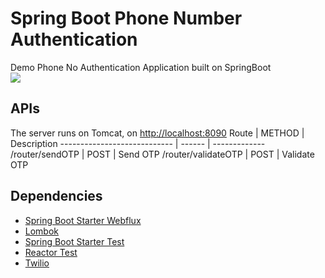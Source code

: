 # Spring Boot Phone Number Authentication

Demo Phone No Authentication Application built on SpringBoot
<br>
[![](https://i.ytimg.com/vi/lJxjTLU9pGs/hq720.jpg?sqp=-oaymwEcCNAFEJQDSFXyq4qpAw4IARUAAIhCGAFwAcABBg==&rs=AOn4CLCLFwNmLFOegwgJ81GCDxV0cW9F4g)](https://www.youtube.com/watch?v=lJxjTLU9pGs)

## APIs

The server runs on Tomcat, on <http://localhost:8090>
Route | METHOD | Description
---------------------------- | ------ | -------------
/router/sendOTP | POST | Send OTP
/router/validateOTP | POST | Validate OTP

## Dependencies
* [Spring Boot Starter Webflux](https://mvnrepository.com/artifact/org.springframework.boot/spring-boot-starter-webflux)
* [Lombok](https://mvnrepository.com/artifact/org.projectlombok/lombok)
* [Spring Boot Starter Test](https://mvnrepository.com/artifact/org.springframework.boot/spring-boot-starter-test)
* [Reactor Test](https://mvnrepository.com/artifact/io.projectreactor/reactor-test)
* [Twilio](https://mvnrepository.com/artifact/com.twilio.sdk/twilio)
